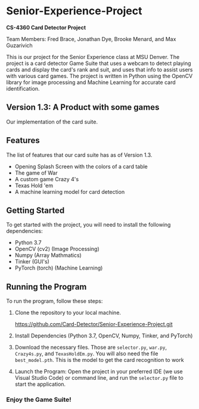 # Senior-Experience-Project
**CS-4360 Card Detector Project**

Team Members: Fred Brace, Jonathan Dye, Brooke Menard, and Max Guzarivich

This is our project for the Senior Experience class at MSU Denver. The project is a card detector Game Suite that uses a webcam to detect playing cards and display the card's rank and suit, and uses that info to assist users with various card games. The project is written in Python using the OpenCV library for image processing and Machine Learning for accurate card identification.

## Version 1.3: A Product with some games
Our implementation of the card suite. 

## Features
The list of features that our card suite has as of Version 1.3.
- Opening Splash Screen with the colors of a card table
- The game of War
- A custom game Crazy 4's
- Texas Hold 'em
- A machine learning model for card detection 
  
## Getting Started
To get started with the project, you will need to install the following dependencies:
- Python 3.7
- OpenCV (cv2) (Image Processing)
- Numpy (Array Mathmatics)
- Tinker (GUI's)
- PyTorch (torch) (Machine Learning)

## Running the Program
To run the program, follow these steps:
1. Clone the repository to your local machine. 
   
   https://github.com/Card-Detector/Senior-Experience-Project.git
2. Install Dependencies (Python 3.7, OpenCV, Numpy, Tinker, and PyTorch)
3. Download the necessary files. Those are `selector.py`, `war.py`, `Crazy4s.py`, and `TexasHoldEm.py`. You will also need the file `best_model.pth`. This is the model to get the card recognition to work
4. Launch the Program: Open the project in your preferred IDE (we use Visual Studio Code) or command line, and run the `selector.py` file to start the application.

### Enjoy the Game Suite!
